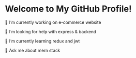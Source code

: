 # Welcome to My GitHub Profile!

🔭 I’m currently working on e-commerce website

🤝 I’m looking for help with express & backend

🌱 I’m currently learning redux and jwt

💬 Ask me about mern stack

